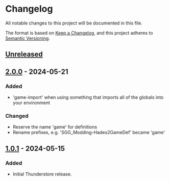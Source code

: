 # Changelog

All notable changes to this project will be documented in this file.

The format is based on [Keep a Changelog](https://keepachangelog.com/en/1.1.0/),
and this project adheres to [Semantic Versioning](https://semver.org/spec/v2.0.0.html).

## [Unreleased]

## [2.0.0] - 2024-05-21

### Added

- 'game-import' when using something that imports all of the globals into your environment

### Changed

- Reserve the name 'game' for definitions
- Rename prefixes, e.g. 'SGG_Modding-Hades2GameDef' became 'game'

## [1.0.1] - 2024-05-15

### Added

- Initial Thunderstore release.

[unreleased]: https://github.com/SGG-Modding/Hades2GameDef/compare/2.0.0...HEAD
[2.0.0]: https://github.com/SGG-Modding/Hades2GameDef/compare/1.0.1...2.0.0
[1.0.1]: https://github.com/SGG-Modding/Hades2GameDef/compare/935c9dda55f4197388f846e15479b69872b6b06f...1.0.1
